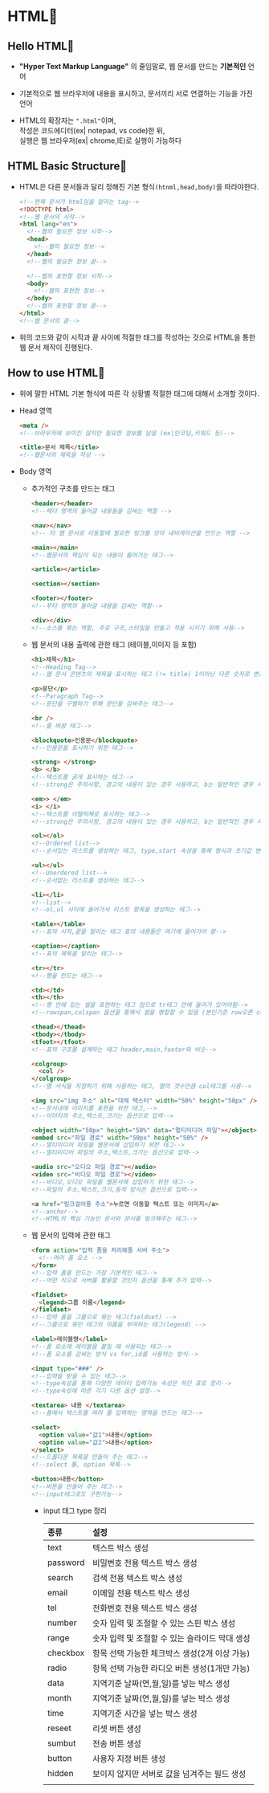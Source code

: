 # HTML📜

## Hello HTML👋

- **"Hyper Text Markup Language"** 의 줄임말로, 웹 문서를 만드는 **기본적인** 언어

- 기본적으로 웹 브라우저에 내용을 표시하고, 문서끼리 서로 연결하는 기능을 가진 언어

- HTML의 확장자는 `".html"`이며,<br>작성은 코드에디터(ex| notepad, vs code)한 뒤,<br> 실행은 웹 브라우저(ex| chrome,IE)로 실행이 가능하다

## HTML Basic Structure🧱

- HTML은 다른 문서들과 달리 정해진 기본 형식`(htnml,head,body)`을 따라야한다.

  ```html
  <!--현재 문서가 html임을 알리는 tag-->
  <!DOCTYPE html>
  <!--웹 문서의 시작-->
  <html lang="en">
    <!--웹의 필요한 정보 시작-->
    <head>
      <!--웹의 필요한 정보-->
    </head>
    <!--웹의 필요한 정보 끝-->

    <!--웹의 표현할 정보 시작-->
    <body>
      <!--웹의 표현한 정보-->
    </body>
    <!--웹의 표현할 정보 끝-->
  </html>
  <!--웹 문서의 끝-->
  ```

- 위의 코드와 같이 시작과 끝 사이에 적절한 태그를 작성하는 것으로 HTML을 통한 웹 문서 제작이 진행된다.

## How to use HTML📕

- 위에 말한 HTML 기본 형식에 따른 각 상황별 적절한 태그에 대해서 소개할 것이다.

- Head 영역

  ```html
  <meta />
  <!--브라우저에 보이진 않지만 필요한 정보를 담음 (ex|인코딩,키워드 등)-->

  <title>문서 제목</title>
  <!--웹문서의 제목을 작성 -->
  ```

- Body 영역

  - 추가적인 구조를 만드는 태그

    ```html
    <header></header>
    <!--헤더 영역의 들어갈 내용들을 감싸는 역할 -->

    <nav></nav>
    <!-- 타 웹 문서로 이동할때 필요한 링크를 모아 내비게이션을 만드는 역할 -->

    <main></main>
    <!--웹문서의 핵심이 되는 내용이 들어가는 태그-->

    <article></article>

    <section></section>

    <footer></footer>
    <!--푸터 영역의 들어갈 내용을 감싸는 역할-->

    <div></div>
    <!--소스를 묶는 역할, 주로 구조,스타일을 만들고 적용 시키기 위해 사용-->
    ```

  - 웹 문서의 내용 출력에 관한 태그 (테이블,이미지 등 포함)

    ```html
    <h1>제목</h1>
    <!--Heading Tag-->
    <!--웹 문서 콘텐츠의 제목을 표시하는 태그 (!= title) 1이아닌 다른 숫자로 변경 가능-->

    <p>문단</p>
    <!--Paragraph Tag-->
    <!--문단을 구별하기 위해 문단을 감싸주는 태그-->

    <br />
    <!--줄 바꿈 태그-->

    <blockquote>인용문</blockquote>
    <!--인용문을 표시하기 위한 태그-->

    <strong> </strong>
    <b> </b>
    <!--텍스트를 굵게 표시하는 태그-->
    <!--strong은 주의사항, 경고의 내용이 있는 경우 사용하고, b는 일반적인 경우 사용-->

    <em>> </em>
    <i> </i>
    <!--텍스트를 이탤릭체로 표시하는 태그-->
    <!--strong은 주의사항, 경고의 내용이 있는 경우 사용하고, b는 일반적인 경우 사용-->

    <ol></ol>
    <!--Ordered list-->
    <!--순서있는 리스트를 생성하는 태그, type,start 속성을 통해 형식과 초기값 변경 가능 -->

    <ul></ul>
    <!--Unordered list-->
    <!--순서없는 리스트를 생성하는 태그-->

    <li></li>
    <!--list-->
    <!--ol,ul 사이에 들어가서 리스트 항목을 생성하는 태그-->

    <table></table>
    <!--표의 시작,끝을 알리는 태그 표의 내용들은 여기에 들어가야 함-->

    <caption></caption>
    <!--표의 제목을 알리는 태그-->

    <tr></tr>
    <!--행을 만드는 태그-->

    <td></td>
    <th></th>
    <!--행 안에 있는 셀을 표현하는 태그 임으로 tr태그 안에 들어가 있어야함-->
    <!--rowspan,colspan 옵션을 통해서 셀을 병합할 수 있음 (본인기준 row오른 col은 아래)-->

    <thead></thead>
    <tbody></tbody>
    <tfoot></tfoot>
    <!--표의 구조를 설계하는 태그 header,main,footer와 비슷-->

    <colgroup>
      <col />
    </colgroup>
    <!--열 서식을 지정하기 위해 사용하는 태그, 열의 갯수만큼 col태그를 사용-->

    <img src="img 주소" alt="대체 택스터" width="50%" height="50px" />
    <!--문서내에 이미지를 표현을 위한 태그,-->
    <!--이미지의 주소,택스트,크기는 옵션으로 입력-->

    <object width="50px" height="50%" data="멀티미디어 파일"></object>
    <embed src="파일 경로" width="50px" height="50%" />
    <!--멀티미디어 파일을 웹문서에 삽입하기 위한 태그-->
    <!--멀티미디어 파일의 주소,택스트,크기는 옵션으로 입력-->

    <audio src="오디오 파일 경로"></audio>
    <video src="비디오 파일 경로"></video>
    <!--비디오,오디오 파일을 웹문서에 삽입하기 위한 태그-->
    <!--파일의 주소,택스트,크기,동작 방식은 옵션으로 입력-->

    <a href="링크걸어줄 주소">누르면 이동할 텍스트 또는 이미지</a>
    <!--anchor-->
    <!--HTML의 핵심 기능인 문서와 문서를 링크해주는 테그-->
    ```

  - 웹 문서의 입력에 관한 태그

    ```html
    <form action="입력 폼을 처리해줄 서버 주소">
      <!--여러 폼 요소 -->
    </form>
    <!--입력 폼을 만드는 가장 기본적인 태그-->
    <!--어떤 식으로 서버를 활용할 것인지 옵션을 통해 추가 입력-->

    <fieldset>
      <legend>그룹 이름</legend>
    </fieldset>
    <!--입력 폼을 그룹으로 묶는 태그(fieldset) -->
    <!--그룹으로 묶인 태그의 이름을 부여하는 태그(legend) -->

    <label>레이블명</label>
    <!--폼 요소에 레이블을 붙일 때 사용되는 태그-->
    <!--폼 요소를 감싸는 방식 vs for,id를 사용하는 방식-->

    <input type="###" />
    <!--입력을 받을 수 있는 태그-->
    <!--type속성을 통해 다양한 데이터 입력가능 속성은 하단 표로 정리-->
    <!--type속성에 따른 각기 다른 옵션 설정-->

    <textarea> 내용 </textarea>
    <!--폼에서 텍스트를 여러 줄 입력하는 영역을 만드는 태그-->

    <select>
      <option value="값1">내용</option>
      <option value="값2">내용</option>
    </select>
    <!--드롭다운 목록을 만들어 주는 태그-->
    <!--select 틀, option 목록-->

    <button>내용</button>
    <!--버튼을 만들어 주는 태그-->
    <!--input태그로도 구현가능-->
    ```

    - input 태그 type 정리

      | 종류     | 설정                                           |
      | :------- | :--------------------------------------------- |
      | text     | 텍스트 박스 생성                               |
      | password | 비밀번호 전용 텍스트 박스 생성                 |
      | search   | 검색 전용 텍스트 박스 생성                     |
      | email    | 이메일 전용 텍스트 박스 생성                   |
      | tel      | 전화번호 전용 텍스트 박스 생성                 |
      | number   | 숫자 입력 및 조절할 수 있는 스핀 박스 생성     |
      | range    | 숫자 입력 및 조절할 수 있는 슬라이드 막대 생성 |
      | checkbox | 항목 선택 가능한 체크박스 생성(2개 이상 가능)  |
      | radio    | 항목 선택 가능한 라디오 버튼 생성(1개만 가능)  |
      | data     | 지역기준 날짜(연,월,일)를 넣는 박스 생성       |
      | month    | 지역기준 날짜(연,월,일)를 넣는 박스 생성       |
      | time     | 지역기준 시간을 넣는 박스 생성                 |
      | reseet   | 리셋 버튼 생성                                 |
      | sumbut   | 전송 버튼 생성                                 |
      | button   | 사용자 지정 버튼 생성                          |
      | hidden   | 보이지 않지만 서버로 값을 넘겨주는 필드 생성   |
      |          |                                                |
